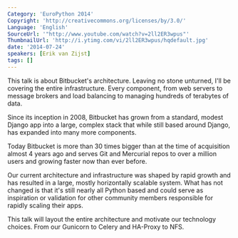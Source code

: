 ```yaml
---
Category: 'EuroPython 2014'
Copyright: 'http://creativecommons.org/licenses/by/3.0/'
Language: 'English'
SourceUrl: '"http://www.youtube.com/watch?v=2ll2ER3wpus"'
ThumbnailUrl: 'http://i.ytimg.com/vi/2ll2ER3wpus/hqdefault.jpg'
date: '2014-07-24'
speakers: [Erik van Zijst]
tags: []
---
```

This talk is about Bitbucket's architecture. Leaving no stone unturned, I'll be covering the entire infrastructure. Every component, from web servers to message brokers and load balancing to managing hundreds of terabytes of data.

Since its inception in 2008, Bitbucket has grown from a standard, modest Django app into a large, complex stack that while still based around Django, has expanded into many more components.

Today Bitbucket is more than 30 times bigger than at the time of acquisition almost 4 years ago and serves Git and Mercurial repos to over a million users and growing faster now than ever before.

Our current architecture and infrastructure was shaped by rapid growth and has resulted in a large, mostly horizontally scalable system. What has not changed is that it's still nearly all Python based and could serve as inspiration or validation for other community members responsible for rapidly scaling their apps.

This talk will layout the entire architecture and motivate our technology choices. From our Gunicorn to Celery and HA-Proxy to NFS.
